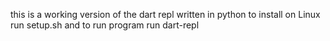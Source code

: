this is a working version of the dart repl written in python
to install on Linux run setup.sh 
and to run program run dart-repl
